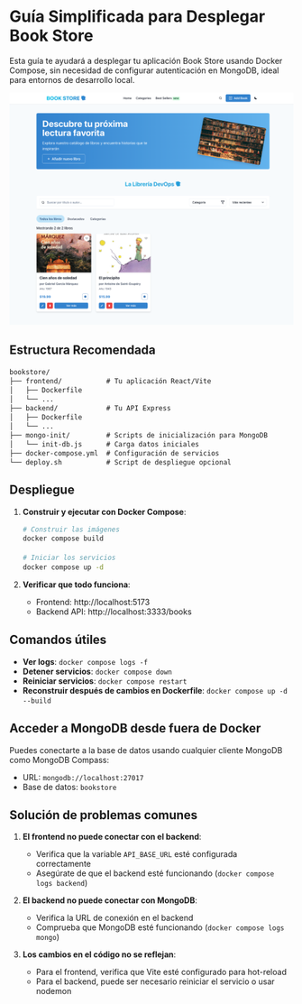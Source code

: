 # Guía Simplificada para Desplegar Book Store

Esta guía te ayudará a desplegar tu aplicación Book Store usando Docker Compose, sin necesidad de configurar autenticación en MongoDB, ideal para entornos de desarrollo local.

![](./docs/1.png)

## Estructura Recomendada

```
bookstore/
├── frontend/           # Tu aplicación React/Vite
│   ├── Dockerfile
│   └── ...
├── backend/            # Tu API Express
│   ├── Dockerfile
│   └── ...
├── mongo-init/         # Scripts de inicialización para MongoDB
│   └── init-db.js      # Carga datos iniciales
├── docker-compose.yml  # Configuración de servicios
└── deploy.sh           # Script de despliegue opcional
```


## Despliegue

1. **Construir y ejecutar con Docker Compose**:
   ```bash
   # Construir las imágenes
   docker compose build
   
   # Iniciar los servicios
   docker compose up -d
   ```

2. **Verificar que todo funciona**:
   - Frontend: http://localhost:5173
   - Backend API: http://localhost:3333/books

## Comandos útiles

- **Ver logs**: `docker compose logs -f`
- **Detener servicios**: `docker compose down`
- **Reiniciar servicios**: `docker compose restart`
- **Reconstruir después de cambios en Dockerfile**: `docker compose up -d --build`


## Acceder a MongoDB desde fuera de Docker

Puedes conectarte a la base de datos usando cualquier cliente MongoDB como MongoDB Compass:
- URL: `mongodb://localhost:27017`
- Base de datos: `bookstore`

## Solución de problemas comunes

1. **El frontend no puede conectar con el backend**:
   - Verifica que la variable `API_BASE_URL` esté configurada correctamente
   - Asegúrate de que el backend esté funcionando (`docker compose logs backend`)

2. **El backend no puede conectar con MongoDB**:
   - Verifica la URL de conexión en el backend
   - Comprueba que MongoDB esté funcionando (`docker compose logs mongo`)

3. **Los cambios en el código no se reflejan**:
   - Para el frontend, verifica que Vite esté configurado para hot-reload
   - Para el backend, puede ser necesario reiniciar el servicio o usar nodemon